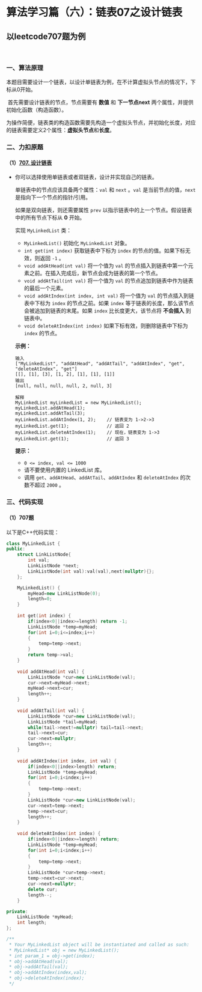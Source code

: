 # 算法学习篇（六）：链表07之设计链表

## 以leetcode707题为例

​		

### 一、算法原理

​		本题目需要设计一个链表，以设计单链表为例，在不计算虚拟头节点的情况下，下标从0开始。

​		首先需要设计链表的节点，节点需要有 **数值** 和 **下一节点next** 两个属性，并提供初始化函数（构造函数）。

​		为操作简便，链表类的构造函数需要先构造一个虚拟头节点，并初始化长度，对应的链表需要定义2个属性：**虚拟头节点**和**长度**。

### 二、力扣原题

#### （1）[707. 设计链表](https://leetcode.cn/problems/design-linked-list/)

- 你可以选择使用单链表或者双链表，设计并实现自己的链表。

  单链表中的节点应该具备两个属性：`val` 和 `next` 。`val` 是当前节点的值，`next` 是指向下一个节点的指针/引用。

  如果是双向链表，则还需要属性 `prev` 以指示链表中的上一个节点。假设链表中的所有节点下标从 **0** 开始。

  实现 `MyLinkedList` 类：

  - `MyLinkedList()` 初始化 `MyLinkedList` 对象。
  - `int get(int index)` 获取链表中下标为 `index` 的节点的值。如果下标无效，则返回 `-1` 。
  - `void addAtHead(int val)` 将一个值为 `val` 的节点插入到链表中第一个元素之前。在插入完成后，新节点会成为链表的第一个节点。
  - `void addAtTail(int val)` 将一个值为 `val` 的节点追加到链表中作为链表的最后一个元素。
  - `void addAtIndex(int index, int val)` 将一个值为 `val` 的节点插入到链表中下标为 `index` 的节点之前。如果 `index` 等于链表的长度，那么该节点会被追加到链表的末尾。如果 `index` 比长度更大，该节点将 **不会插入** 到链表中。
  - `void deleteAtIndex(int index)` 如果下标有效，则删除链表中下标为 `index` 的节点。

   

  **示例：**

  ```
  输入
  ["MyLinkedList", "addAtHead", "addAtTail", "addAtIndex", "get", "deleteAtIndex", "get"]
  [[], [1], [3], [1, 2], [1], [1], [1]]
  输出
  [null, null, null, null, 2, null, 3]
  
  解释
  MyLinkedList myLinkedList = new MyLinkedList();
  myLinkedList.addAtHead(1);
  myLinkedList.addAtTail(3);
  myLinkedList.addAtIndex(1, 2);    // 链表变为 1->2->3
  myLinkedList.get(1);              // 返回 2
  myLinkedList.deleteAtIndex(1);    // 现在，链表变为 1->3
  myLinkedList.get(1);              // 返回 3
  ```

   

  **提示：**

  - `0 <= index, val <= 1000`
  - 请不要使用内置的 LinkedList 库。
  - 调用 `get`、`addAtHead`、`addAtTail`、`addAtIndex` 和 `deleteAtIndex` 的次数不超过 `2000` 。

   



### 三、代码实现

#### （1）707题

以下是C++代码实现：

```c++
class MyLinkedList {
public:
    struct LinkListNode{
        int val;
        LinkListNode *next;
        LinkListNode(int val):val(val),next(nullptr){};
    };

    MyLinkedList() {
        myHead=new LinkListNode(0);
        length=0;
    }
    
    int get(int index) {
        if(index<0||index>=length) return -1;
        LinkListNode *temp=myHead;
        for(int i=0;i<=index;i++)
        {
            temp=temp->next;
        }
        return temp->val;
    }
    
    void addAtHead(int val) {
        LinkListNode *cur=new LinkListNode(val);
        cur->next=myHead->next;
        myHead->next=cur;
        length++;
    }
    
    void addAtTail(int val) {
        LinkListNode *cur=new LinkListNode(val);
        LinkListNode *tail=myHead;
        while(tail->next!=nullptr) tail=tail->next;
        tail->next=cur;
        cur->next=nullptr;
        length++;
    }
    
    void addAtIndex(int index, int val) {
        if(index<0||index>length) return;
        LinkListNode *temp=myHead;
        for(int i=0;i<index;i++)
        {
            temp=temp->next;
        }
        LinkListNode *cur=new LinkListNode(val);
        cur->next=temp->next;
        temp->next=cur;
        length++;
    }
    
    void deleteAtIndex(int index) {
        if(index<0||index>=length) return;
        LinkListNode *temp=myHead;
        for(int i=0;i<index;i++)
        {
            temp=temp->next;
        }
        LinkListNode *cur=temp->next;
        temp->next=cur->next;
        cur->next=nullptr;
        delete cur;
        length--;
    }

private:
    LinkListNode *myHead;
    int length;
};

/**
 * Your MyLinkedList object will be instantiated and called as such:
 * MyLinkedList* obj = new MyLinkedList();
 * int param_1 = obj->get(index);
 * obj->addAtHead(val);
 * obj->addAtTail(val);
 * obj->addAtIndex(index,val);
 * obj->deleteAtIndex(index);
 */
```
